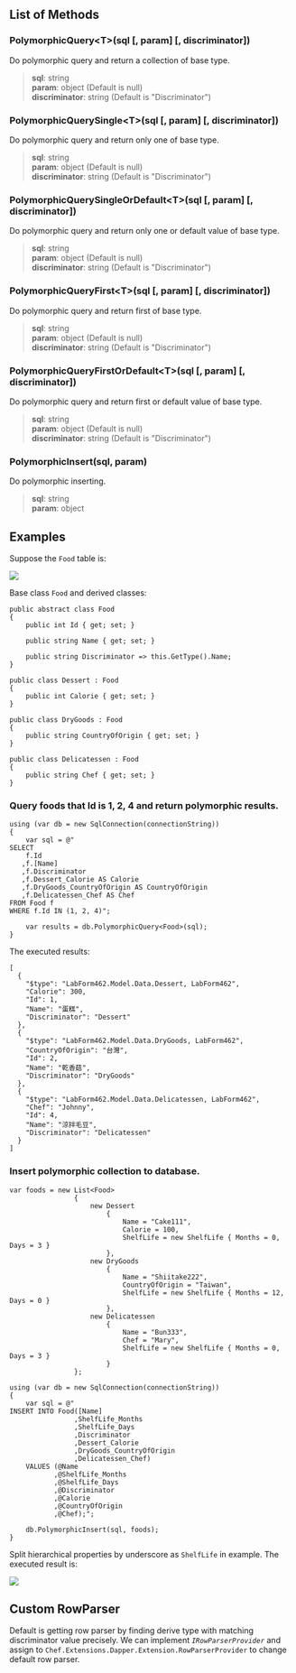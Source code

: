 ## List of Methods

### PolymorphicQuery&lt;T&gt;(sql [, param] [, discriminator])

Do polymorphic query and return a collection of base type.

> **sql**: string<br />
> **param**: object (Default is null)<br />
> **discriminator**: string (Default is "Discriminator")

### PolymorphicQuerySingle&lt;T&gt;(sql [, param] [, discriminator])

Do polymorphic query and return only one of base type.

> **sql**: string<br />
> **param**: object (Default is null)<br />
> **discriminator**: string (Default is "Discriminator")

### PolymorphicQuerySingleOrDefault&lt;T&gt;(sql [, param] [, discriminator])

Do polymorphic query and return only one or default value of base type.

> **sql**: string<br />
> **param**: object (Default is null)<br />
> **discriminator**: string (Default is "Discriminator")

### PolymorphicQueryFirst&lt;T&gt;(sql [, param] [, discriminator])

Do polymorphic query and return first of base type.

> **sql**: string<br />
> **param**: object (Default is null)<br />
> **discriminator**: string (Default is "Discriminator")

### PolymorphicQueryFirstOrDefault&lt;T&gt;(sql [, param] [, discriminator])

Do polymorphic query and return first or default value of base type.

> **sql**: string<br />
> **param**: object (Default is null)<br />
> **discriminator**: string (Default is "Discriminator")

### PolymorphicInsert(sql, param)

Do polymorphic inserting.

> **sql**: string<br />
> **param**: object

## Examples

Suppose the `Food` table is:

![](https://i.imgur.com/y0JR2VM.png)

Base class `Food` and derived classes:

    public abstract class Food
    {
        public int Id { get; set; }

        public string Name { get; set; }

        public string Discriminator => this.GetType().Name;
    }

    public class Dessert : Food
    {
        public int Calorie { get; set; }
    }

    public class DryGoods : Food
    {
        public string CountryOfOrigin { get; set; }
    }

    public class Delicatessen : Food
    {
        public string Chef { get; set; }
    }

### Query foods that Id is 1, 2, 4 and return polymorphic results.

    using (var db = new SqlConnection(connectionString))
    {
        var sql = @"
    SELECT
        f.Id
       ,f.[Name]
       ,f.Discriminator
       ,f.Dessert_Calorie AS Calorie
       ,f.DryGoods_CountryOfOrigin AS CountryOfOrigin
       ,f.Delicatessen_Chef AS Chef
    FROM Food f
    WHERE f.Id IN (1, 2, 4)";
    
        var results = db.PolymorphicQuery<Food>(sql);
    }

The executed results:

    [
      {
        "$type": "LabForm462.Model.Data.Dessert, LabForm462",
        "Calorie": 300,
        "Id": 1,
        "Name": "蛋糕",
        "Discriminator": "Dessert"
      },
      {
        "$type": "LabForm462.Model.Data.DryGoods, LabForm462",
        "CountryOfOrigin": "台灣",
        "Id": 2,
        "Name": "乾香菇",
        "Discriminator": "DryGoods"
      },
      {
        "$type": "LabForm462.Model.Data.Delicatessen, LabForm462",
        "Chef": "Johnny",
        "Id": 4,
        "Name": "涼拌毛豆",
        "Discriminator": "Delicatessen"
      }
    ]

### Insert polymorphic collection to database.

    var foods = new List<Food>
                    {
                        new Dessert
                            {
                                Name = "Cake111",
                                Calorie = 100,
                                ShelfLife = new ShelfLife { Months = 0, Days = 3 }
                            },
                        new DryGoods
                            {
                                Name = "Shiitake222",
                                CountryOfOrigin = "Taiwan",
                                ShelfLife = new ShelfLife { Months = 12, Days = 0 }
                            },
                        new Delicatessen
                            {
                                Name = "Bun333",
                                Chef = "Mary",
                                ShelfLife = new ShelfLife { Months = 0, Days = 3 }
                            }
                    };
    
    using (var db = new SqlConnection(connectionString))
    {
        var sql = @"
    INSERT INTO Food([Name]
                    ,ShelfLife_Months
                    ,ShelfLife_Days
                    ,Discriminator
                    ,Dessert_Calorie
                    ,DryGoods_CountryOfOrigin
                    ,Delicatessen_Chef)
        VALUES (@Name
               ,@ShelfLife_Months
               ,@ShelfLife_Days
               ,@Discriminator
               ,@Calorie
               ,@CountryOfOrigin
               ,@Chef);";
    
        db.PolymorphicInsert(sql, foods);
    }

Split hierarchical properties by underscore as `ShelfLife` in example. The executed result is:

![](https://i.imgur.com/2D94baL.png)

## Custom RowParser

Default is getting row parser by finding derive type with matching discriminator value precisely. We can implement *`IRowParserProvider`* and assign to `Chef.Extensions.Dapper.Extension.RowParserProvider` to change default row parser.
